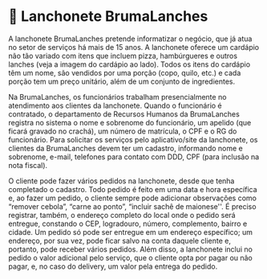 # :hamburger: Lanchonete BrumaLanches

A lanchonete BrumaLanches pretende informatizar o negócio, que já atua no setor de serviços há mais de 15 anos. A lanchonete oferece um cardápio não tão variado com itens que incluem pizza, hambúrgueres e outros lanches (veja a imagem do cardápio ao lado). Todos os itens do cardápio têm um nome, são vendidos por uma porção (copo, quilo, etc.) e cada porção tem um preço unitário, além de um conjunto de ingredientes.

Na BrumaLanches, os funcionários trabalham presencialmente no atendimento aos clientes da lanchonete. Quando o funcionário é contratado, o departamento de Recursos Humanos da BrumaLanches registra no sistema o nome e sobrenome do funcionário, um apelido (que ficará gravado no crachá), um número de matrícula, o CPF e o RG do funcionário. Para solicitar os serviços pelo aplicativo/site da lanchonete, os clientes da BrumaLanches devem ter um cadastro, informando nome e sobrenome, e-mail, telefones para contato com DDD, CPF (para inclusão na nota fiscal). 

O cliente pode fazer vários pedidos na lanchonete, desde que tenha completado o cadastro. Todo pedido é feito em uma data e hora específica e, ao fazer um pedido, o cliente sempre pode adicionar observações como “remover cebola”, “carne ao ponto”, “incluir sachê de maionese''. É preciso registrar, também, o endereço completo do local onde o pedido será entregue, constando o CEP, logradouro, número, complemento, bairro e cidade. Um pedido só pode ser entregue em um endereço específico; um endereço, por sua vez, pode ficar salvo na conta daquele cliente e, portanto, pode receber vários pedidos. Além disso, a lanchonete inclui no pedido o valor adicional pelo serviço, que o cliente opta por pagar ou não pagar, e, no caso do delivery, um valor pela entrega do pedido. 
